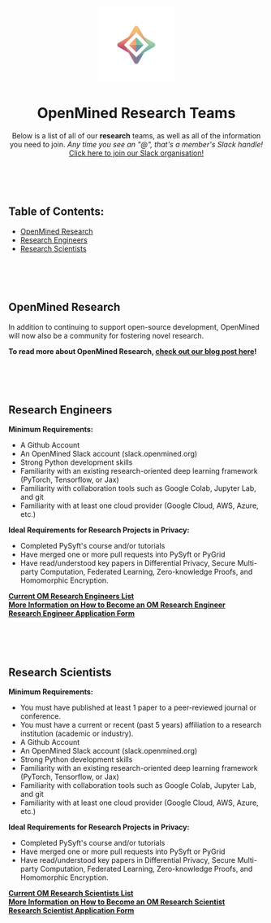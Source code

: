 <div align="center">
  <img alt="OpenMined Logo" src="/images/logo.png">
  <h1><strong>OpenMined Research Teams</strong></h1>
  <p>Below is a list of all of our <strong>research</strong> teams, as well as all of the information you need to join. <em>Any time you see an "@", that's a member's Slack handle!</em> <a href="https://slack.openmined.org">Click here to join our Slack organisation!</a>
    </p></div>
    
<br><br><br>

## Table of Contents:
- [OpenMined Research](#openmined-research)
- [Research Engineers](#research-engineers)
- [Research Scientists](#research-scientists)

<br><br><br>

## OpenMined Research
In addition to continuing to support open-source development, OpenMined will now also be a community for fostering novel research.<br>

**To read more about OpenMined Research, [check out our blog post here](https://blog.openmined.org/introducing-openmined-research/)!**

<br><br><br>

## Research Engineers

**Minimum Requirements:**
- A Github Account
- An OpenMined Slack account (slack.openmined.org)
- Strong Python development skills
- Familiarity with an existing research-oriented deep learning framework (PyTorch, Tensorflow, or Jax)
- Familiarity with collaboration tools such as Google Colab, Jupyter Lab, and git
- Familiarity with at least one cloud provider (Google Cloud, AWS, Azure, etc.)

**Ideal Requirements for Research Projects in Privacy:**
- Completed PySyft's course and/or tutorials
- Have merged one or more pull requests into PySyft or PyGrid
- Have read/understood key papers in Differential Privacy, Secure Multi-party Computation, Federated Learning, Zero-knowledge Proofs, and Homomorphic Encryption.

[**Current OM Research Engineers List**](https://github.com/orgs/OpenMined/teams/research-engineers/members)<br>
[**More Information on How to Become an OM Research Engineer**](https://blog.openmined.org/apply-to-be-an-openmined-research-engineer/)<br>
[**Research Engineer Application Form**](https://docs.google.com/forms/d/e/1FAIpQLSc5fLCgn4gCWlquCP0dDfTw7MSeSoCRZL_DNK7j5PFCJ7s3tQ/viewform)

<br><br><br>

## Research Scientists

**Minimum Requirements:**
- You must have published at least 1 paper to a peer-reviewed journal or conference.
- You must have a current or recent (past 5 years) affiliation to a research institution (academic or industry).
- A Github Account
- An OpenMined Slack account (slack.openmined.org)
- Strong Python development skills
- Familiarity with an existing research-oriented deep learning framework (PyTorch, Tensorflow, or Jax)
- Familiarity with collaboration tools such as Google Colab, Jupyter Lab, and git
- Familiarity with at least one cloud provider (Google Cloud, AWS, Azure, etc.)

**Ideal Requirements for Research Projects in Privacy:**
- Completed PySyft's course and/or tutorials
- Have merged one or more pull requests into PySyft or PyGrid
- Have read/understood key papers in Differential Privacy, Secure Multi-party Computation, Federated Learning, Zero-knowledge Proofs, and Homomorphic Encryption.

[**Current OM Research Scientists List**](https://github.com/orgs/OpenMined/teams/research-scientists/members)<br>
[**More Information on How to Become an OM Research Scientist**](https://blog.openmined.org/apply-to-be-an-openmined-research-scientist/)<br>
[**Research Scientist Application Form**](https://docs.google.com/forms/d/e/1FAIpQLSe6pceSJd-ZMglNEMYKxNBKnpYXIS9nMixHk6Wh6TBFpE4XSw/viewform)
